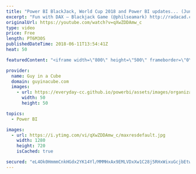 ```yaml
---
title: "Power BI BlackJack, World Cup 2018 and Power BI updates... (June 11, 2018)"
excerpt: "Fun with DAX – Blackjack Game (@philseamark) http://radacad.com/fun-with-dax-blackjack-game  Follow the World Cup 2018 in Power BI (@CurbalEN) https://www.youtube.com/watch?v=i24MdCAjL68  Subscribe others to email subscriptions in Power BI https://powerbi.microsoft.com/en-us/blog/subscribe-others-to-email-subscriptions-in-power-bi/"
originalUrl: https://youtube.com/watch?v=qXwZDDAmw_c
type: video
price: Free
length: PT6M30S
publishedDateTime: 2018-06-11T13:54:41Z
heat: 50

featuredContent: "<iframe width=\"800\" height=\"500\" frameborder=\"0\" src=\"https://www.youtube.com/embed/qXwZDDAmw_c\" allow=\"accelerometer; autoplay; encrypted-media; gyroscope; picture-in-picture\" allowfullscreen></iframe>"

provider:
  name: Guy in a Cube
  domain: guyinacube.com
  images:
    - url: https://everyday-cc.github.io/powerbi/assets/images/organizations/guyinacube.com-50x50.jpg
      width: 50
      height: 50

topics:
  - Power BI

images:
  - url: https://i.ytimg.com/vi/qXwZDDAmw_c/maxresdefault.jpg
    width: 1280
    height: 720
    isCached: true

secured: "eL4Ok0HmmmCnkHGdx2YK14Yl/MMMHxAx9EMLVDxXw1C28j5RHxWixuGcjbEtwtzUMRSAy9S+SseWW/UwiDXpiX2ytkXD+3nzp7X5ZReOyglRmbLnOcBA+YZLLZfCnzhvHRSJk+8aaldGOhZEhjZ5P6dROsO+foo+kDCOABJG2YBaSsIwKnE5A9g0R4WJId8g99reEL+0oxqyvZxpqaIDVWoMPzQYgj5LeTBvRM6gSEDPFcBKc1QEvSo/Hwd5osnS4/ZTgmA1TE8+H840blxnsP9qve5weP6rKxmWGp/emQtRByZ7sfuOuzxy3uBQzzUWFdoP073kDuZMuYDsjo5Nn2dEm54D/MTqG0i8rRlh72UtQ5tvyf0wIao4I7WmOz6nbwpENEj8d5PUjnsgcZ3oo1SeL7fbw0uhaIbHw/6wqRU=;lDEfLXiznIwF4gqMvAhNLg=="
---
```


